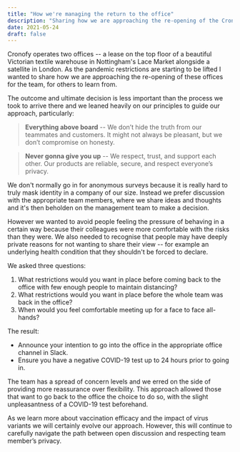 ```yaml
---
title: "How we're managing the return to the office"
description: "Sharing how we are approaching the re-opening of the Cronofy offices."
date: 2021-05-24
draft: false
---
```


Cronofy operates two offices -- a lease on the top floor of a beautiful Victorian textile warehouse in Nottingham's Lace Market alongside a satellite in London. As the pandemic restrictions are starting to be lifted I wanted to share how we are approaching the re-opening of these offices for the team, for others to learn from.

The outcome and ultimate decision is less important than the process we took to arrive there and we leaned heavily on our principles to guide our approach, particularly:

> **Everything above board** -- We don’t hide the truth from our teammates and customers. It might not always be pleasant, but we don’t compromise on honesty.

> **Never gonna give you up**  -- We respect, trust, and support each other. Our products are reliable, secure, and respect everyone’s privacy.

We don't normally go in for anonymous surveys because it is really hard to truly mask identity in a company of our size. Instead we prefer discussion with the appropriate team members, where we share ideas and thoughts and it's then beholden on the management team to make a decision.

However we wanted to avoid people feeling the pressure of behaving in a certain way because their colleagues were more comfortable with the risks than they were. We also needed to recognise that people may have deeply private reasons for not wanting to share their view -- for example an underlying health condition that they shouldn't be forced to declare.

We asked three questions:

 1. What restrictions would you want in place before coming back to the office with few enough people to maintain distancing?
 1. What restrictions would you want in place before the whole team was back in the office?
 1. When would you feel comfortable meeting up for a face to face all-hands?

The result:

 - Announce your intention to go into the office in the appropriate office channel in Slack.
 - Ensure you have a negative COVID-19 test up to 24 hours prior to going in.

The team has a spread of concern levels and we erred on the side of providing more reassurance over flexibility. This approach allowed those that want to go back to the office the choice to do so, with the slight unpleasantness of a COVID-19 test beforehand. 

As we learn more about vaccination efficacy and the impact of virus variants we will certainly evolve our approach. However, this will continue to carefully navigate the path between open discussion and respecting team member’s privacy.